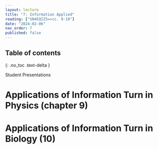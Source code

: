 ```yaml
---
layout: lecture
title: "7: Information Applied"
reading: ["SN4EQIZ5=>cc. 9-10"]
date: "2024-02-06"
nav_order: 7
published: false
---
```


## Table of contents
{: .no_toc .text-delta } 

Student Presentations

# Applications of Information Turn in Physics (chapter 9)

# Applications of Information Turn in Biology (10)
